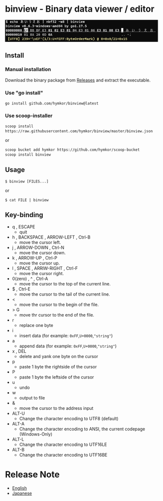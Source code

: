 binview - Binary data viewer / editor
========================

![ScreenShot](./screenshot.png)

Install
--------

### Manual installation

Download the binary package from [Releases](https://github.com/hymkor/binview/releases) and extract the executable.

### Use "go install"

```
go install github.com/hymkor/binview@latest
```

### Use scoop-installer

```
scoop install https://raw.githubusercontent.com/hymkor/binview/master/binview.json
```

or

```
scoop bucket add hymkor https://github.com/hymkor/scoop-bucket
scoop install binview
```

Usage
-----

```
$ binview [FILES...]
```

or

```
$ cat FILE | binview
```

Key-binding
-----------

* q , ESCAPE
    * quit
* h , BACKSPACE , ARROW-LEFT , Ctrl-B
    * move the cursor left.
* j , ARROW-DOWN , Ctrl-N
    * move the cursor down.
* k , ARROW-UP , Ctrl-P
    * move the cursor up.
* l , SPACE , ARRIW-RIGHT , Ctrl-F
    * move the cursor right.
* 0(zero) , ^ , Ctrl-A
    * move the cursor to the top of the current line.
* $ , Ctrl-E
    * move the cursor to the tail of the current line.
* &lt;
    * move the cursor to the begin of the file.
* &gt; G
    * move thr cursor to the end of the file.
* r
    * replace one byte
* i
    * insert data (for example: `0xFF`,`U+0000`,`"string"`)
* a
    * append data (for example: `0xFF`,`U+0000`,`"string"`)
* x , DEL
    * delete and yank one byte on the cursor
* p
    * paste 1 byte the rightside of the cursor
* P
    * paste 1 byte the leftside of the cursor
* u
    * undo
* w
    * output to file
* &amp;
    * move the cursor to the address input
* ALT-U
    * Change the character encoding to UTF8 (default)
* ALT-A
    * Change the character encoding to ANSI, the current codepage (Windows-Only)
* ALT-L
    * Change the character encoding to UTF16LE
* ALT-B
    * Change the character encoding to UTF16BE

Release Note
============

- [English](/release_note_en.md)
- [Japanese](/release_note_ja.md)
